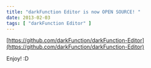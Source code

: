```yaml
---
title: "darkFunction Editor is now OPEN SOURCE! "
date: 2013-02-03
tags: [ "darkFunction Editor" ]
---
```


[https://github.com/darkFunction/darkFunction-Editor](https://github.com/darkFunction/darkFunction-Editor)

Enjoy! :D




